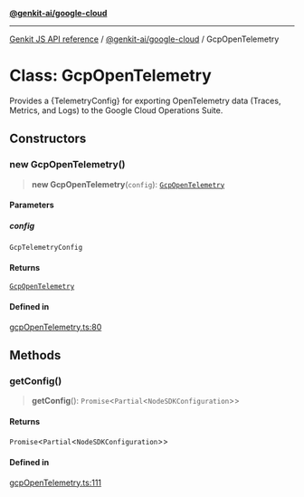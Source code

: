 [**@genkit-ai/google-cloud**](../README.md)

***

[Genkit JS API reference](../../../README.md) / [@genkit-ai/google-cloud](../README.md) / GcpOpenTelemetry

# Class: GcpOpenTelemetry

Provides a {TelemetryConfig} for exporting OpenTelemetry data (Traces,
Metrics, and Logs) to the Google Cloud Operations Suite.

## Constructors

### new GcpOpenTelemetry()

> **new GcpOpenTelemetry**(`config`): [`GcpOpenTelemetry`](GcpOpenTelemetry.md)

#### Parameters

##### config

`GcpTelemetryConfig`

#### Returns

[`GcpOpenTelemetry`](GcpOpenTelemetry.md)

#### Defined in

[gcpOpenTelemetry.ts:80](https://github.com/firebase/genkit/blob/286538acadb0c266800cfa4edc099546226d5af8/js/plugins/google-cloud/src/gcpOpenTelemetry.ts#L80)

## Methods

### getConfig()

> **getConfig**(): `Promise`\<`Partial`\<`NodeSDKConfiguration`\>\>

#### Returns

`Promise`\<`Partial`\<`NodeSDKConfiguration`\>\>

#### Defined in

[gcpOpenTelemetry.ts:111](https://github.com/firebase/genkit/blob/286538acadb0c266800cfa4edc099546226d5af8/js/plugins/google-cloud/src/gcpOpenTelemetry.ts#L111)
